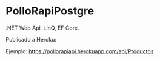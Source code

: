 # PolloRapiPostgre
.NET Web Api, LinQ, EF Core.

Publicado a Heroku:

Ejemplo: https://pollorapiapi.herokuapp.com/api/Productos
